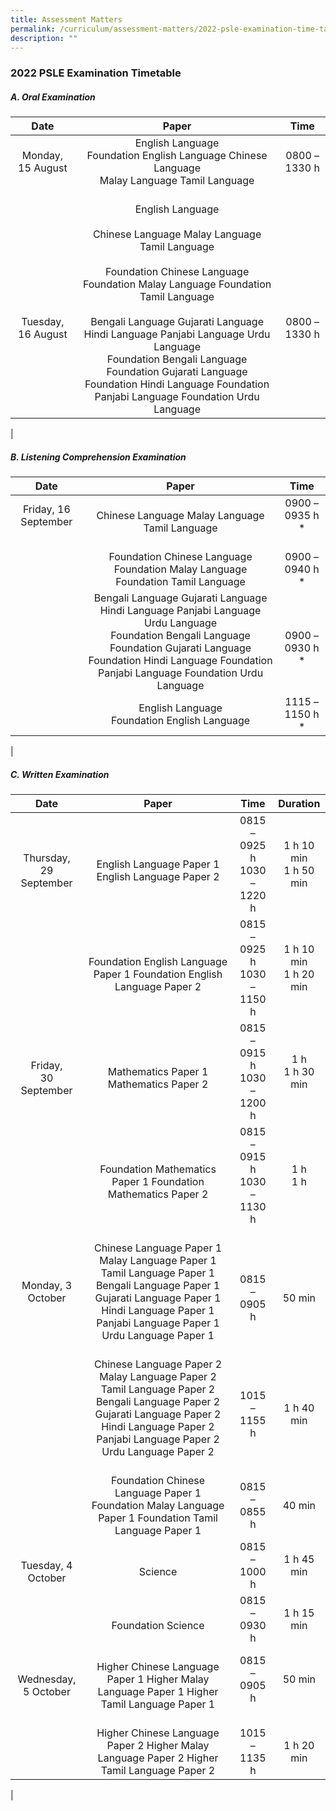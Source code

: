 ```yaml
---
title: Assessment Matters
permalink: /curriculum/assessment-matters/2022-psle-examination-time-table/
description: ""
---
```

### **2022 PSLE Examination Timetable**

##### **A. Oral Examination**

| Date | Paper | Time |
|:---:|:---:|:---:|
|  Monday, 15 August | English Language<br>Foundation English Language Chinese Language<br>Malay Language Tamil Language |  0800 – 1330 h |
|  <br><br><br><br>Tuesday, 16 August |  <br>English Language<br> <br>Chinese Language Malay Language Tamil Language<br> <br>Foundation Chinese Language Foundation Malay Language Foundation Tamil Language<br> <br>Bengali Language Gujarati Language Hindi Language Panjabi Language Urdu Language<br>Foundation Bengali Language Foundation Gujarati Language Foundation Hindi Language Foundation Panjabi Language Foundation Urdu Language | <br><br><br> <br>0800 – 1330 h |
|

##### **B. Listening Comprehension Examination**

| Date | Paper | Time |
|:---:|:---:|:---:|
|  Friday, 16 September |  <br>Chinese Language Malay Language Tamil Language |  0900 – 0935 h * |
|  |  <br>Foundation Chinese Language Foundation Malay Language Foundation Tamil Language |  <br> 0900 – 0940 h * |
|  |  Bengali Language Gujarati Language Hindi Language Panjabi Language Urdu Language<br>Foundation Bengali Language Foundation Gujarati Language Foundation Hindi Language Foundation Panjabi Language Foundation Urdu Language |  <br> 0900 – 0930 h * |
|  |  English Language<br>Foundation English Language |  1115 – 1150 h * |
|

##### **C.  Written Examination**

| Date | Paper | Time | Duration |
|:---:|:---:|:---:|:---:|
|  <br>Thursday,<br>29 September |  <br>English Language Paper 1 English Language Paper 2 |  0815 – 0925 h<br>1030 – 1220 h |  1 h 10 min<br>1 h 50 min |
|  |  <br>Foundation English Language Paper 1 Foundation English Language Paper 2 |  0815 – 0925 h<br>1030 – 1150 h | 1 h 10 min<br>1 h 20 min |
|  <br>Friday,<br>30 September |  <br>Mathematics Paper 1<br>Mathematics Paper 2 |  0815 – 0915 h<br>1030 – 1200 h |  1 h<br>1 h 30 min |
|  |  <br>Foundation Mathematics Paper 1 Foundation Mathematics Paper 2 |  0815 – 0915 h<br>1030 – 1130 h |1 h<br>1 h |
|  <br>Monday, 3 October |  <br>Chinese Language Paper 1 Malay Language Paper 1 Tamil Language Paper 1 Bengali Language Paper 1 Gujarati Language Paper 1 Hindi Language Paper 1 Panjabi Language Paper 1 Urdu Language Paper 1 |  <br> <br> 0815 – 0905 h |  <br> <br>50 min |
|  |  <br>Chinese Language Paper 2 Malay Language Paper 2 Tamil Language Paper 2 Bengali Language Paper 2 Gujarati Language Paper 2 Hindi Language Paper 2 Panjabi Language Paper 2 Urdu Language Paper 2 |  <br><br> 1015 – 1155 h |  <br> <br>1 h 40 min |
|  |  <br>Foundation Chinese Language Paper 1 Foundation Malay Language Paper 1 Foundation Tamil Language Paper 1 |  <br> 0815 – 0855 h |   <br>40 min |
|  <br>Tuesday, 4 October |  <br>Science |  0815 – 1000 h |  1 h 45 min |
|  |  <br>Foundation Science |  0815 – 0930 h |  1 h 15 min |
|  <br>Wednesday, 5 October |  <br>Higher Chinese Language Paper 1 Higher Malay Language Paper 1 Higher Tamil Language Paper 1 |  0815 – 0905 h | 50 min |
|  |  <br>Higher Chinese Language Paper 2 Higher Malay Language Paper 2 Higher Tamil Language Paper 2 |  <br>1015 – 1135 h |  <br> 1 h 20 min |
|